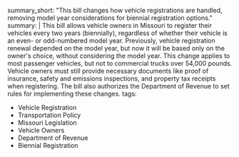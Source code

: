 summary_short: "This bill changes how vehicle registrations are handled, removing model year considerations for biennial registration options."
summary: |
  This bill allows vehicle owners in Missouri to register their vehicles every two years (biennially), regardless of whether their vehicle is an even- or odd-numbered model year. Previously, vehicle registration renewal depended on the model year, but now it will be based only on the owner's choice, without considering the model year. This change applies to most passenger vehicles, but not to commercial trucks over 54,000 pounds. Vehicle owners must still provide necessary documents like proof of insurance, safety and emissions inspections, and property tax receipts when registering. The bill also authorizes the Department of Revenue to set rules for implementing these changes.
tags:
  - Vehicle Registration
  - Transportation Policy
  - Missouri Legislation
  - Vehicle Owners
  - Department of Revenue
  - Biennial Registration
